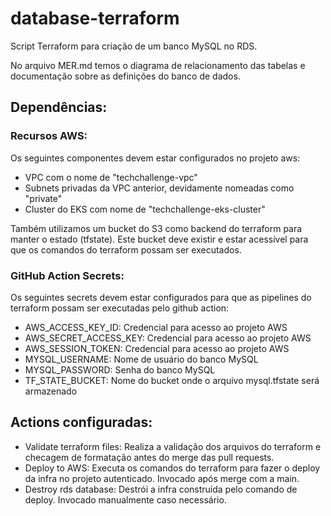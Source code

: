 # database-terraform

Script Terraform para criação de um banco MySQL no RDS.  

No arquivo MER.md temos o diagrama de relacionamento das tabelas e documentação sobre as definições do banco de dados.

## Dependências:

### Recursos AWS:
Os seguintes componentes devem estar configurados no projeto aws:

- VPC com o nome de "techchallenge-vpc"
- Subnets privadas da VPC anterior, devidamente nomeadas como "private"
- Cluster do EKS com nome de "techchallenge-eks-cluster"


Também utilizamos um bucket do S3 como backend do terraform para manter o estado (tfstate). Este bucket deve existir e estar acessível para que os comandos do terraform possam ser executados.  

### GitHub Action Secrets:
Os seguintes secrets devem estar configurados para que as pipelines do terraform possam ser executadas pelo github action:

- AWS_ACCESS_KEY_ID: Credencial para acesso ao projeto AWS
- AWS_SECRET_ACCESS_KEY: Credencial para acesso ao projeto AWS
- AWS_SESSION_TOKEN: Credencial para acesso ao projeto AWS
- MYSQL_USERNAME: Nome de usuário do banco MySQL 
- MYSQL_PASSWORD: Senha do banco MySQL
- TF_STATE_BUCKET: Nome do bucket onde o arquivo mysql.tfstate será armazenado


## Actions configuradas:
- Validate terraform files: Realiza a validação dos arquivos do terraform e checagem de formatação antes do merge das pull requests. 
- Deploy to AWS: Executa os comandos do terraform para fazer o deploy da infra no projeto autenticado. Invocado após merge com a main.
- Destroy rds database: Destrói a infra construída pelo comando de deploy. Invocado manualmente caso necessário.